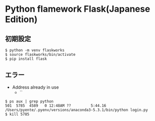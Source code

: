 # Python flamework Flask(Japanese Edition)

## 初期設定
```shell
$ python -m venv flaskworks
$ source flaskworks/bin/activate
$ pip install flask
```

## エラー
- Address already in use
  - ``
```shell
$ ps aux | grep python
501  5785  4589   0 12:48AM ??         5:44.16 /Users/pyente/.pyenv/versions/anaconda3-5.3.1/bin/python login.py
$ kill 5785
```
